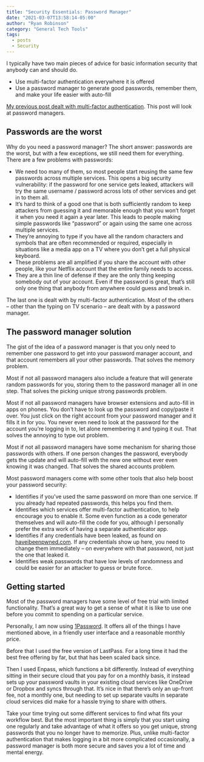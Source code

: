 ```yaml
---
title: "Security Essentials: Password Manager"
date: "2021-03-07T13:58:14-05:00"
author: "Ryan Robinson"
category: "General Tech Tools"
tags:
  - posts
  - Security
---
```


I typically have two main pieces of advice for basic information security that anybody can and should do.

- Use multi-factor authentication everywhere it is offered
- Use a password manager to generate good passwords, remember them, and make your life easier with auto-fill

[My previous post dealt with multi-factor authentication](https://ryanlrobinson.wordpress.com/2021/03/07/security-essentials-multi-factor-authentication/). This post will look at password managers.

## Passwords are the worst

Why do you need a password manager? The short answer: passwords are the worst, but with a few exceptions, we still need them for everything. There are a few problems with passwords:

- We need too many of them, so most people start reusing the same few passwords across multiple services. This opens a big security vulnerability: if the password for one service gets leaked, attackers will try the same username / password across lots of other services and get in to them all.
- It’s hard to think of a good one that is both sufficiently random to keep attackers from guessing it and memorable enough that you won’t forget it when you need it again a year later. This leads to people making simple passwords like “password” or again using the same one across multiple services.
- They’re annoying to type if you have all the random characters and symbols that are often recommended or required, especially in situations like a media app on a TV where you don’t get a full physical keyboard.
- These problems are all amplified if you share the account with other people, like your Netflix account that the entire family needs to access.
- They are a thin line of defense if they are the only thing keeping somebody out of your account. Even if the password is great, that’s still only one thing that anybody from anywhere could guess and break in.

The last one is dealt with by multi-factor authentication. Most of the others – other than the typing on TV scenario – are dealt with by a password manager.

## The password manager solution

The gist of the idea of a password manager is that you only need to remember one password to get into your password manager account, and that account remembers all your other passwords. That solves the memory problem.

Most if not all password managers also include a feature that will generate random passwords for you, storing them to the password manager all in one step. That solves the picking unique strong passwords problem.

Most if not all password managers have browser extensions and auto-fill in apps on phones. You don’t have to look up the password and copy/paste it over. You just click on the right account from your password manager and it fills it in for you. You never even need to look at the password for the account you’re logging in to, let alone remembering it and typing it out. That solves the annoying to type out problem.

Most if not all password managers have some mechanism for sharing those passwords with others. If one person changes the password, everybody gets the update and will auto-fill with the new one without ever even knowing it was changed. That solves the shared accounts problem.

Most password managers come with some other tools that also help boost your password security:

- Identifies if you’ve used the same password on more than one service. If you already had repeated passwords, this helps you find them.
- Identifies which services offer multi-factor authentication, to help encourage you to enable it. Some even function as a code generator themselves and will auto-fill the code for you, although I personally prefer the extra work of having a separate authenticator app.
- Identifies if any credentials have been leaked, as found on [haveibeenpwned.com](https://haveibeenpwned.com/). If any credentials show up here, you need to change them immediately – on everywhere with that password, not just the one that leaked it.
- Identifies weak passwords that have low levels of randomness and could be easier for an attacker to guess or brute force.

## Getting started

Most of the password managers have some level of free trial with limited functionality. That’s a great way to get a sense of what it is like to use one before you commit to spending on a particular service.

Personally, I am now using [1Password](https://1password.com/). It offers all of the things I have mentioned above, in a friendly user interface and a reasonable monthly price.

Before that I used the free version of LastPass. For a long time it had the best free offering by far, but that has been scaled back since.

Then I used Enpass, which functions a bit differently. Instead of everything sitting in their secure cloud that you pay for on a monthly basis, it instead sets up your password vaults in your existing cloud services like OneDrive or Dropbox and syncs through that. It’s nice in that there’s only an up-front fee, not a monthly one, but needing to set up separate vaults in separate cloud services did make for a hassle trying to share with others.

Take your time trying out some different services to find what fits your workflow best. But the most important thing is simply that you start using one regularly and take advantage of what it offers so you get unique, strong passwords that you no longer have to memorize. Plus, unlike multi-factor authentication that makes logging in a bit more complicated occasionally, a password manager is both more secure and saves you a lot of time and mental energy.
